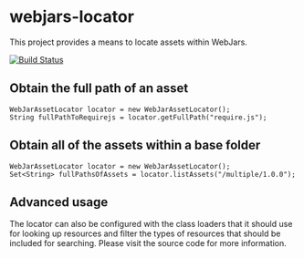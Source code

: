 webjars-locator
===============

This project provides a means to locate assets within WebJars.

[![Build Status](https://travis-ci.org/webjars/webjars-locator.svg?branch=master)](https://travis-ci.org/webjars/webjars-locator)

Obtain the full path of an asset
--------------------------------

	WebJarAssetLocator locator = new WebJarAssetLocator();
	String fullPathToRequirejs = locator.getFullPath("require.js");
	
Obtain all of the assets within a base folder
---------------------------------------------
	
	WebJarAssetLocator locator = new WebJarAssetLocator();
	Set<String> fullPathsOfAssets = locator.listAssets("/multiple/1.0.0");

Advanced usage
--------------

The locator can also be configured with the class loaders that it should use for looking up resources and filter the types of resources that should be included for searching. Please visit the source code for more information.